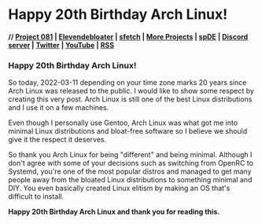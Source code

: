 # Happy 20th Birthday Arch Linux!

#### // [Project 081](https://p081.github.io) | [Elevendebloater](https://spdgmr.github.io/elevendebloater) | [sfetch](https://spdgmr.github.io/sfetch) | [More Projects](https://spdgmr.github.io/projects) | [spDE](https://spdgmr.github.io/spde) | [Discord server](https://ffdiscord.github.io) | [Twitter](https://nitter.net/spdgmr) | [YouTube](https://invidious.namazso.eu/speedie) | [RSS](https://raw.githubusercontent.com/spdgmr/posts/main/rss.xml)

### Happy 20th Birthday Arch Linux!

So today, 2022-03-11 depending on your time zone marks 20 years since Arch Linux was released to the public. I would like to show some respect by
creating this very post. Arch Linux is still one of the best Linux distributions and I use it on a few machines.

Even though I personally use Gentoo, Arch Linux was what got me into minimal Linux distributions and bloat-free software so I believe
we should give it the respect it deserves.

So thank you Arch Linux for being "different" and being minimal. Although I don't agree with some of your decisions such as switching from OpenRC to Systemd, you're one of the most popular distros and managed to get many people away from the bloated
Linux distributions to something minimal and DIY. You even basically created Linux elitism by making an OS
that's difficult to install.

**Happy 20th Birthday Arch Linux and thank you for reading this.**

